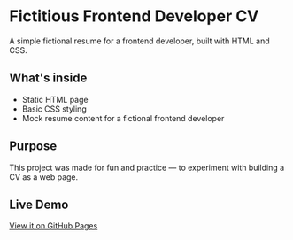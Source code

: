 # Fictitious Frontend Developer CV

A simple fictional resume for a frontend developer, built with HTML and CSS.

## What's inside
- Static HTML page
- Basic CSS styling
- Mock resume content for a fictional frontend developer

## Purpose
This project was made for fun and practice — to experiment with building a CV as a web page.

## Live Demo
[View it on GitHub Pages](https://yourusername.github.io/your-repo-name)
